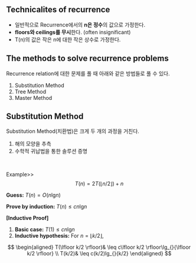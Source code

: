## Technicalites of recurrence
- 일반적으로 Recurrence에서의 **n은 정수**의 값으로 가정한다.
- **floors와 ceilings를 무시**한다. (often insignificant)
- T(n)의 값은 작은 n에 대한 작은 상수로 가정한다.

## The methods to solve recurrence problems
Recurrence relation에 대한 문제를 풀 때 아래와 같은 방법들로 풀 수 있다.
1. Substitution Method
2. Tree Method
3. Master Method

## Substitution Method
Substitution Method(치환법)은 크게 두 개의 과정을 거친다.
1. 해의 모양을 추측
2. 수학적 귀납법을 통한 솔루션 증명

<br>

Example>>
$$T(n) = 2T(\lfloor n/2 \rfloor) + n$$

**Guess:** $T(n) = O(n\lg_{}{n})$

**Prove by induction:** $T(n) \leq cn\lg_{}{n}$

**[Inductive Proof]**
1. **Basic case:** $T(1) \leq cn\lg_{}{n}$
2. **Inductive hypothesis:** For $n=\lfloor k/2 \rfloor$,

$$
\begin{aligned}
T(\lfloor k/2 \rfloor)& \leq c\lfloor k/2 \rfloor\lg_{}{\lfloor k/2 \rfloor} \\
T(k/2)& \leq c(k/2)lg_{}{k/2}
\end{aligned}
$$